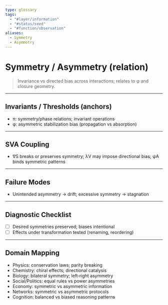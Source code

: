 ```yaml
---
type: glossary
tags:
  - "#layer/information"
  - "#status/seed"
  - "#function/observation"
aliases:
  - Symmetry
  - Asymmetry
---
```


# Symmetry / Asymmetry (relation)

> Invariance vs directed bias across interactions; relates to φ and closure geometry.

---

## Invariants / Thresholds (anchors)

- π: symmetry/phase relations; invariant operations
- φ: asymmetric stabilization bias (propagation vs absorption)

---

## SVA Coupling

- ∇S breaks or preserves symmetry; λV may impose directional bias; ψA binds symmetric patterns

---

## Failure Modes

- Unintended asymmetry → drift; excessive symmetry → stagnation

---

## Diagnostic Checklist

- [ ] Desired symmetries preserved; biases intentional
- [ ] Effects under transformation tested (renaming, reordering)

---

## Domain Mapping

- Physics: conservation laws; parity breaking
- Chemistry: chiral effects; directional catalysis
- Biology: bilateral symmetry; left‑right asymmetry
- Social/Politics: equal rules vs power asymmetries
- Economy: symmetric vs asymmetric information
- Networks: symmetric vs asymmetric protocols
- Cognition: balanced vs biased reasoning patterns


